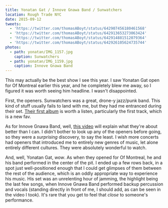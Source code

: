 ```yaml
---
title: Yonatan Gat / Innove Gnawa Band / Sunwatchers
location: Rough Trade NYC
date: 2015-09-12
tweets:
  - 'https://twitter.com/thomasABoyt/status/642907456180461568'
  - 'https://twitter.com/thomasABoyt/status/642913653273063424'
  - 'https://twitter.com/thomasABoyt/status/642914881512079364'
  - 'https://twitter.com/thomasABoyt/status/642926105624735744'
photos:
  - path: yonatan/IMG_1157.jpg
    caption: Sunwatchers
  - path: yonatan/IMG_1159.jpg
    caption: Innove Gnawa Band
---
```


This may actually be the best show I see this year. I saw Yonatan Gat open for Of Montreal earlier this year, and he completely blew me away, so I figured it was worth seeing him headline. I wasn't disappointed.

First, the openers. Sunwatchers was a great, drone-y jazz/punk band. This kind of stuff usually fails to land with me, but they had me entranced during their set. [Their first album](http://sunwatchers.bandcamp.com/album/tomb-howl) is worth a listen, particularly the first track, which is a new fav.

As for Innove Gnawa Band, well, [this video](https://www.youtube.com/watch?v=JwtGNq6Evv8) will explain what they're about better than I can. I didn't bother to look up any of the openers before going, so they were a *surprising* discovery, to say the least. I wish more concerts had openers that introduced me to entirely new genres of music, let alone entirely different cultures. They were absolutely wonderful to watch.

And, well, Yonatan Gat, *wow*. As when they opened for Of Montreal, he and his band performed in the center of the pit. I ended up a few rows back, in a spot just well-positioned enough that I could get glimpses of them between the rest of the audience, which is an oddly appropriate way to experience his music. His set was an unrelenting hour of jamming, the highlight being the last few songs, when Innove Gnawa Band performed backup percussion and vocals (standing directly in front of me, I should add, as can be seen in the video I took). It's rare that you get to feel that *close* to someone's performance.